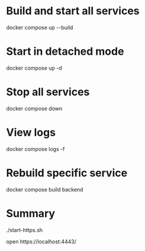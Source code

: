 # Build and start all services
docker compose up --build

# Start in detached mode
docker compose up -d

# Stop all services
docker compose down

# View logs
docker compose logs -f

# Rebuild specific service
docker compose build backend

# Summary
./start-https.sh

open https://localhost:4443/